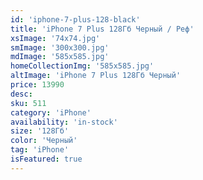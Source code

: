 ```yaml
---
id: 'iphone-7-plus-128-black'
title: 'iPhone 7 Plus 128Гб Черный / Реф'
xsImage: '74x74.jpg'
smImage: '300x300.jpg'
mdImage: '585x585.jpg'
homeCollectionImg: '585x585.jpg'
altImage: 'iPhone 7 Plus 128Гб Черный'
price: 13990
desc:
sku: 511
category: 'iPhone'
availability: 'in-stock'
size: '128Гб'
color: 'Черный'
tag: 'iPhone'
isFeatured: true
---
```

